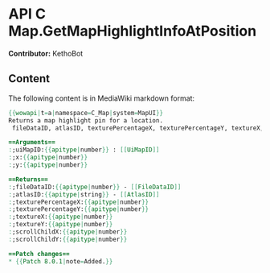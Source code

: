 # API C Map.GetMapHighlightInfoAtPosition

**Contributor:** KethoBot

## Content

The following content is in MediaWiki markdown format:

```mediawiki
{{wowapi|t=a|namespace=C_Map|system=MapUI}}
Returns a map highlight pin for a location.
 fileDataID, atlasID, texturePercentageX, texturePercentageY, textureX, textureY, scrollChildX, scrollChildY = C_Map.GetMapHighlightInfoAtPosition(uiMapID, x, y)

==Arguments==
:;uiMapID:{{apitype|number}} : [[UiMapID]]
:;x:{{apitype|number}}
:;y:{{apitype|number}}

==Returns==
:;fileDataID:{{apitype|number}} - [[FileDataID]]
:;atlasID:{{apitype|string}} - [[AtlasID]]
:;texturePercentageX:{{apitype|number}}
:;texturePercentageY:{{apitype|number}}
:;textureX:{{apitype|number}}
:;textureY:{{apitype|number}}
:;scrollChildX:{{apitype|number}}
:;scrollChildY:{{apitype|number}}

==Patch changes==
* {{Patch 8.0.1|note=Added.}}
```